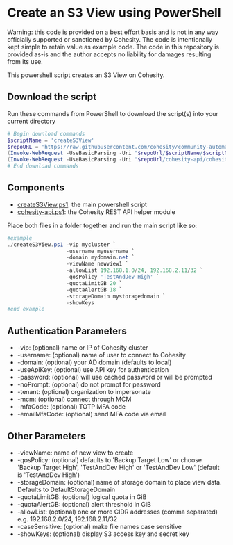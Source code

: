 # Create an S3 View using PowerShell

Warning: this code is provided on a best effort basis and is not in any way officially supported or sanctioned by Cohesity. The code is intentionally kept simple to retain value as example code. The code in this repository is provided as-is and the author accepts no liability for damages resulting from its use.

This powershell script creates an S3 View on Cohesity.

## Download the script

Run these commands from PowerShell to download the script(s) into your current directory

```powershell
# Begin download commands
$scriptName = 'createS3View'
$repoURL = 'https://raw.githubusercontent.com/cohesity/community-automation-samples/main/powershell'
(Invoke-WebRequest -UseBasicParsing -Uri "$repoUrl/$scriptName/$scriptName.ps1").content | Out-File "$scriptName.ps1"; (Get-Content "$scriptName.ps1") | Set-Content "$scriptName.ps1"
(Invoke-WebRequest -UseBasicParsing -Uri "$repoUrl/cohesity-api/cohesity-api.ps1").content | Out-File cohesity-api.ps1; (Get-Content cohesity-api.ps1) | Set-Content cohesity-api.ps1
# End download commands
```

## Components

* [createS3View.ps1](https://raw.githubusercontent.com/cohesity/community-automation-samples/main/powershell/createS3View/createS3View.ps1): the main powershell script
* [cohesity-api.ps1](https://raw.githubusercontent.com/cohesity/community-automation-samples/main/powershell/cohesity-api/cohesity-api.ps1): the Cohesity REST API helper module

Place both files in a folder together and run the main script like so:

```powershell
#example
./createS3View.ps1 -vip mycluster `
                   -username myusername `
                   -domain mydomain.net `
                   -viewName newview1 `
                   -allowList 192.168.1.0/24, 192.168.2.11/32 `
                   -qosPolicy 'TestAndDev High' `
                   -quotaLimitGB 20 `
                   -quotaAlertGB 18 `
                   -storageDomain mystoragedomain `
                   -showKeys
#end example
```

## Authentication Parameters

* -vip: (optional) name or IP of Cohesity cluster
* -username: (optional) name of user to connect to Cohesity
* -domain: (optional) your AD domain (defaults to local)
* -useApiKey: (optional) use API key for authentication
* -password: (optional) will use cached password or will be prompted
* -noPrompt: (optional) do not prompt for password
* -tenant: (optional) organization to impersonate
* -mcm: (optional) connect through MCM
* -mfaCode: (optional) TOTP MFA code
* -emailMfaCode: (optional) send MFA code via email

## Other Parameters

* -viewName: name of new view to create
* -qosPolicy: (optional) defaults to 'Backup Target Low' or choose 'Backup Target High', 'TestAndDev High' or 'TestAndDev Low' (default is 'TestAndDev High')
* -storageDomain: (optional) name of storage domain to place view data. Defaults to DefaultStorageDomain
* -quotaLimitGB: (optional) logical quota in GiB
* -quotaAlertGB: (optional) alert threshold in GiB
* -allowList: (optional) one or more CIDR addresses (comma separated) e.g. 192.168.2.0/24, 192.168.2.11/32
* -caseSensitive: (optional) make file names case sensitive
* -showKeys: (optional) display S3 access key and secret key
